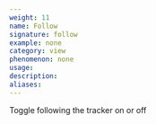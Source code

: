 ```yaml
---
weight: 11
name: Follow
signature: follow
example: none
category: view
phenomenon: none
usage: 
description: 
aliases: 
---
```

Toggle following the tracker on or off